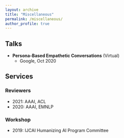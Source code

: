 ```yaml
---
layout: archive
title: "Miscellaneous"
permalink: /miscellaneous/
author_profile: true
---
```

## Talks
- **Persona-Based Empathetic Conversations** (Virtual)
  - Google, Oct 2020

## Services
### Reviewers
- 2021: AAAI, ACL
- 2020: AAAI, EMNLP

### Workshop
- 2019: IJCAI Humanizing AI Program Committee
